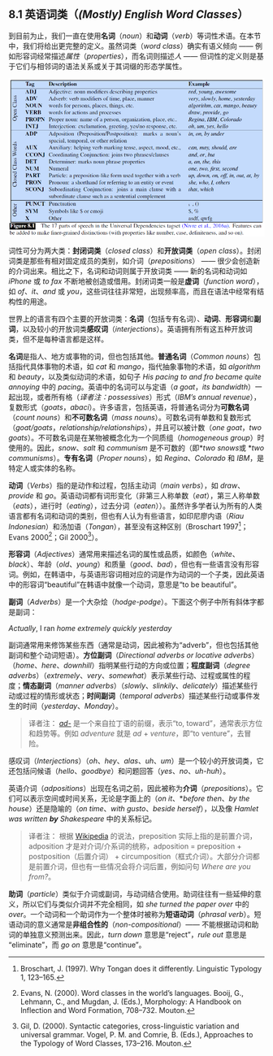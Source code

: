 ## 8.1 英语词类（*(Mostly) English Word Classes*）

到目前为止，我们一直在使用**名词**（*noun*）和**动词**（*verb*）等词性术语。在本节中，我们将给出更完整的定义。虽然词类（*word class*）确实有语义倾向 —— 例如形容词经常描述*属性*（*properties*），而名词则描述*人* —— 但词性的定义则是基于它们与相邻词的语法关系或关于其词缀的形态学属性。

![图 8.1](assets/fig8.1.png)

词性可分为两大类：**封闭词类**（*closed class*）和**开放词类**（*open class*）。封闭词类是那些有相对固定成员的类别，如介词（*prepositions*） —— 很少会创造新的介词出来。相比之下，名词和动词则属于开放词类 —— 新的名词和动词如 *iPhone* 或 *to fax* 不断地被创造或借用。封闭词类一般是**虚词**（*function word*），如 *of*、*it*、*and* 或 *you*，这些词往往非常短，出现频率高，而且在语法中经常有结构性的用途。

世界上的语言有四个主要的开放词类：**名词**（包括专有名词）、**动词**、**形容词**和**副词**，以及较小的开放词类**感叹词**（*interjections*）。英语拥有所有这五种开放词类，但不是每种语言都是这样。

**名词**是指人、地方或事物的词，但也包括其他。**普通名词**（*Common nouns*）包括指代具体事物的术语，如 *cat* 和 *mango*，指代抽象事物的术语，如 *algorithm* 和 *beauty*，以及类似动词的术语，如句子 *His pacing to and fro became quite annoying* 中的 *pacing*。英语中的名词可以与定语（*a goat*，*its bandwidth*）一起出现，或者所有格（*译者注：possessives*）形式（*IBM’s annual revenue*），复数形式（*goats*，*abaci*）。许多语言，包括英语，将普通名词分为**可数名词**（*count nouns*）和**不可数名词**（*mass nouns*）。可数名词有单数和复数形式（*goat/goats*，*relationship/relationships*），并且可以被计数（*one goat*，*two goats*）。不可数名词是在某物被概念化为一个同质组（*homogeneous group*）时使用的。因此，*snow*、*salt* 和 *communism* 是不可数的（即\**two snows*或 \**two communisms*）。**专有名词**（*Proper nouns*），如 *Regina*、*Colorado* 和 *IBM*，是特定人或实体的名称。

**动词**（*Verbs*）指的是动作和过程，包括主动词（*main verbs*），如 *draw*、*provide* 和 *go*。英语动词都有词形变化（非第三人称单数（*eat*），第三人称单数（*eats*），进行时（*eating*），过去分词（*eaten*））。虽然许多学者认为所有的人类语言都有名词和动词的类别，但也有人认为有些语言，如印尼廖内语（*Riau Indonesian*）和汤加语（*Tongan*），甚至没有这种区别（Broschart 1997[^1]；Evans 2000[^2]；Gil 2000[^3]）。

**形容词**（*Adjectives*）通常用来描述名词的属性或品质，如颜色（*white*、*black*）、年龄（*old*、*young*）和质量（*good*、*bad*），但也有一些语言没有形容词。例如，在韩语中，与英语形容词相对应的词是作为动词的一个子类，因此英语中的形容词“beautiful”在韩语中就像一个动词，意思是“to be beautiful”。

**副词**（*Adverbs*）是一个大杂烩（*hodge-podge*）。下面这个例子中所有斜体字都是副词：

*Actually*, I ran *home extremely quickly yesterday*

副词通常用来修饰某些东西（通常是动词，因此被称为“adverb”，但也包括其他副词和整个动词短语）。**方位副词**（*Directional adverbs or locative adverbs*）（*home*、*here*、*downhill*）指明某些行动的方向或位置；**程度副词**（*degree adverbs*）（*extremely*、*very*、*somewhat*）表示某些行动、过程或属性的程度；**情态副词**（*manner adverbs*）（*slowly*、*slinkily*、*delicately*）描述某些行动或过程的情形或状态；**时间副词**（*temporal adverbs*）描述某些行动或事件发生的时间（*yesterday*、*Monday*）。

> 译者注：
> [*ad-*](https://www.dictionary.com/browse/ad-) 是一个来自拉丁语的前缀，表示“to, toward”，通常表示方位和趋势等。例如 *adventure* 就是 *ad* + *venture*，即“to venture”，去冒险。

感叹词（*Interjections*）（*oh*、*hey*、*alas*、*uh*、*um*）是一个较小的开放词类，它还包括问候语（*hello*、*goodbye*）和问题回答（*yes*、*no*、*uh-huh*）。

英语介词（*adpositions*）出现在名词之前，因此被称为**介词**（*prepositions*）。它们可以表示空间或时间关系，无论是字面上的（*on it*、**before then*、*by the house*）还是隐喻的（*on time*、*with gusto*、*beside herself*），以及像 *Hamlet was written **by** Shakespeare* 中的关系标记。

> 译者注：
> 根据 [Wikipedia](https://zh.wikipedia.org/wiki/%E4%BB%8B%E8%A9%9E) 的说法，preposition 实际上指的是前置介词，adposition 才是对介词/介系词的统称，adposition = preposition + postposition（后置介词） + circumposition（框式介词）。大部分介词都是前置介词，但也有一些情况会将介词后置，例如问句 *Where are you from?*。

**助词**（*particle*）类似于介词或副词，与动词结合使用。助词往往有一些延伸的意义，所以它们与类似介词并不完全相同，如 *she turned the paper over* 中的 *over*。一个动词和一个助词作为一个整体时被称为**短语动词**（*phrasal verb*）。短语动词的意义通常是**非组合性的**（*non-compositional*）—— 不能根据动词和助词的单独意义预测出来。因此，*turn down* 意思是“reject”，*rule out* 意思是 “eliminate”，而 *go on* 意思是“continue”。

[^1]: Broschart, J. (1997). Why Tongan does it differently. Linguistic Typology 1, 123–165.  
[^2]: Evans, N. (2000). Word classes in the world’s languages. Booij, G., Lehmann, C., and Mugdan, J. (Eds.), Morphology: A Handbook on Inflection and Word Formation, 708–732. Mouton.  
[^3]: Gil, D. (2000). Syntactic categories, cross-linguistic variation and universal grammar. Vogel, P. M. and Comrie, B. (Eds.), Approaches to the Typology of Word Classes, 173–216. Mouton.
